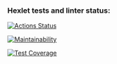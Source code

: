 ### Hexlet tests and linter status:
[![Actions Status](https://github.com/AbraKadabraPuf/frontend-project-46/actions/workflows/hexlet-check.yml/badge.svg)](https://github.com/AbraKadabraPuf/frontend-project-46/actions)


[![Maintainability](https://api.codeclimate.com/v1/badges/871f28cfdf217f1c1e93/maintainability)](https://codeclimate.com/github/AbraKadabraPuf/frontend-project-46/maintainability)

[![Test Coverage](https://codeclimate.com/github/AbraKadabraPuf/frontend-project-46/test_coverage)](https://api.codeclimate.com/v1/badges/871f28cfdf217f1c1e93/test_coverage)